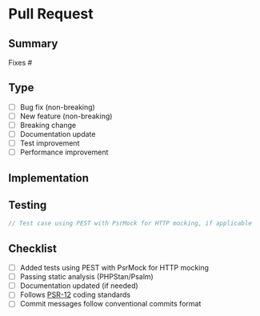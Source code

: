 # Pull Request

## Summary

<!-- What does this PR do in a sentence or two? -->

Fixes #<!-- issue number -->

## Type

<!-- Check all that apply -->

- [ ] Bug fix (non-breaking)  
- [ ] New feature (non-breaking)
- [ ] Breaking change
- [ ] Documentation update
- [ ] Test improvement
- [ ] Performance improvement

## Implementation

<!-- Briefly explain your implementation -->

## Testing

<!-- How did you verify your changes? -->

```php
// Test case using PEST with PsrMock for HTTP mocking, if applicable
```

## Checklist

- [ ] Added tests using PEST with PsrMock for HTTP mocking
- [ ] Passing static analysis (PHPStan/Psalm)
- [ ] Documentation updated (if needed)
- [ ] Follows [PSR-12](https://www.php-fig.org/psr/psr-12/) coding standards
- [ ] Commit messages follow conventional commits format
